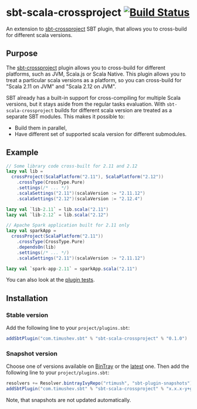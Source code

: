 sbt-scala-crossproject [![Build Status](https://travis-ci.org/rtimush/sbt-scala-crossproject.svg?branch=master)](https://travis-ci.org/rtimush/sbt-scala-crossproject)
==================

An extension to [sbt-crossproject](https://github.com/portable-scala/sbt-crossproject) SBT plugin, that allows you
to cross-build for different scala versions.

Purpose
-------

The [sbt-crossproject](https://github.com/portable-scala/sbt-crossproject) plugin allows
you to cross-build for different platforms, such as JVM, Scala.js or Scala Native. This plugin
allows you to treat a particular scala versions as a platform,
so you can cross-build for "Scala 2.11 on JVM" and "Scala 2.12 on JVM".

SBT already has a built-in support for cross-compiling for multiple Scala versions,
but it stays aside from the regular tasks evaluation. With `sbt-scala-crossproject`
builds for different scala version are treated as a separate SBT modules.
This makes it possible to:

 - Build them in parallel,
 - Have different set of supported scala version for different submodules.

Example
-------

```scala
// Some library code cross-built for 2.11 and 2.12
lazy val lib =
  crossProject(ScalaPlatform("2.11"), ScalaPlatform("2.12"))
    .crossType(CrossType.Pure)
    .settings(/* ... */)
    .scalaSettings("2.11")(scalaVersion := "2.11.12")
    .scalaSettings("2.12")(scalaVersion := "2.12.4")

lazy val `lib-2.11` = lib.scala("2.11")    
lazy val `lib-2.12` = lib.scala("2.12")

// Apache Spark application built for 2.11 only
lazy val sparkApp =
  crossProject(ScalaPlatform("2.11"))
    .crossType(CrossType.Pure)
    .dependsOn(lib)
    .settings(/* ... */)
    .scalaSettings("2.11")(scalaVersion := "2.11.12")

lazy val `spark-app-2.11` = sparkApp.scala("2.11")
```
You can also look at the [plugin tests](https://github.com/rtimush/sbt-scala-crossproject/tree/master/src/sbt-test/).

Installation
------------

### Stable version
Add the following line to your `project/plugins.sbt`:

```scala
addSbtPlugin("com.timushev.sbt" % "sbt-scala-crossproject" % "0.1.0")
```

### Snapshot version
Choose one of versions available on [BinTray](https://bintray.com/rtimush/sbt-plugin-snapshots/sbt-scala-crossproject/view)
or the [latest](https://bintray.com/rtimush/sbt-plugin-snapshots/sbt-scala-crossproject/_latestVersion) one.
Then add the following line to your `project/plugins.sbt`:

```scala
resolvers += Resolver.bintrayIvyRepo("rtimush", "sbt-plugin-snapshots")
addSbtPlugin("com.timushev.sbt" % "sbt-scala-crossproject" % "x.x.x-y+gzzzzzzz")
```

Note, that snapshots are not updated automatically.
